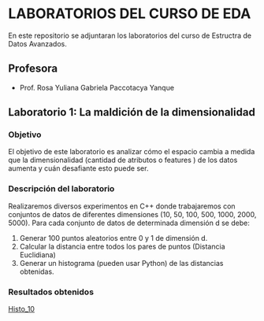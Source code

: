 
# LABORATORIOS DEL CURSO DE EDA


En este repositorio se adjuntaran los laboratorios del curso de Estructra de Datos Avanzados.


## Profesora 

- Prof. Rosa Yuliana Gabriela Paccotacya Yanque


## Laboratorio 1: La maldición de la dimensionalidad

### Objetivo
El objetivo de este laboratorio es analizar cómo el espacio cambia a medida que la dimensionalidad  (cantidad de atributos o features ) de los datos aumenta y cuán desafiante esto puede ser.
### Descripción del laboratorio

Realizaremos diversos experimentos en C++ donde trabajaremos con conjuntos de datos de  diferentes dimensiones (10, 50, 100, 500, 1000, 2000, 5000). Para cada conjunto de datos de determinada dimensión d se debe:

1. Generar 100 puntos aleatorios entre 0 y 1 de dimensión d.
2. Calcular la distancia entre todos los pares de puntos (Distancia Euclidiana)
3. Generar un histograma (pueden usar Python) de las distancias obtenidas.

### Resultados obtenidos
[Histo_10]('Lab_01/histograma10.png')

